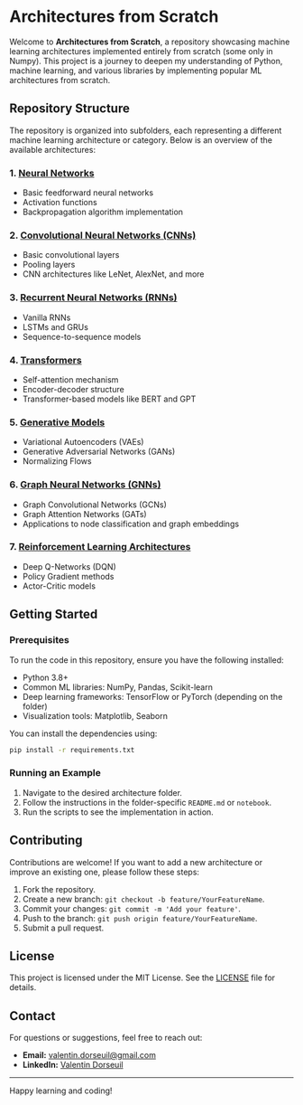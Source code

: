 # Architectures from Scratch

Welcome to **Architectures from Scratch**, a repository showcasing machine learning architectures implemented entirely from scratch (some only in Numpy). This project is a journey to deepen my understanding of Python, machine learning, and various libraries by implementing popular ML architectures from scratch.

## Repository Structure

The repository is organized into subfolders, each representing a different machine learning architecture or category. Below is an overview of the available architectures:

### 1. [Neural Networks](./neural_networks/)
- Basic feedforward neural networks
- Activation functions
- Backpropagation algorithm implementation

### 2. [Convolutional Neural Networks (CNNs)](./cnns/)
- Basic convolutional layers
- Pooling layers
- CNN architectures like LeNet, AlexNet, and more

### 3. [Recurrent Neural Networks (RNNs)](./rnns/)
- Vanilla RNNs
- LSTMs and GRUs
- Sequence-to-sequence models

### 4. [Transformers](./transformers/)
- Self-attention mechanism
- Encoder-decoder structure
- Transformer-based models like BERT and GPT

### 5. [Generative Models](./generative_models/)
- Variational Autoencoders (VAEs)
- Generative Adversarial Networks (GANs)
- Normalizing Flows

### 6. [Graph Neural Networks (GNNs)](./gnns/)
- Graph Convolutional Networks (GCNs)
- Graph Attention Networks (GATs)
- Applications to node classification and graph embeddings

### 7. [Reinforcement Learning Architectures](./reinforcement_learning/)
- Deep Q-Networks (DQN)
- Policy Gradient methods
- Actor-Critic models

## Getting Started

### Prerequisites

To run the code in this repository, ensure you have the following installed:

- Python 3.8+
- Common ML libraries: NumPy, Pandas, Scikit-learn
- Deep learning frameworks: TensorFlow or PyTorch (depending on the folder)
- Visualization tools: Matplotlib, Seaborn

You can install the dependencies using:
```bash
pip install -r requirements.txt
```

### Running an Example
1. Navigate to the desired architecture folder.
2. Follow the instructions in the folder-specific `README.md` or `notebook`.
3. Run the scripts to see the implementation in action.

## Contributing
Contributions are welcome! If you want to add a new architecture or improve an existing one, please follow these steps:

1. Fork the repository.
2. Create a new branch: `git checkout -b feature/YourFeatureName`.
3. Commit your changes: `git commit -m 'Add your feature'`.
4. Push to the branch: `git push origin feature/YourFeatureName`.
5. Submit a pull request.

## License
This project is licensed under the MIT License. See the [LICENSE](./LICENSE) file for details.

## Contact
For questions or suggestions, feel free to reach out:
- **Email:** valentin.dorseuil@gmail.com
- **LinkedIn:** [Valentin Dorseuil](https://linkedin.com/in/valentin-dorseuil)

---

Happy learning and coding!
